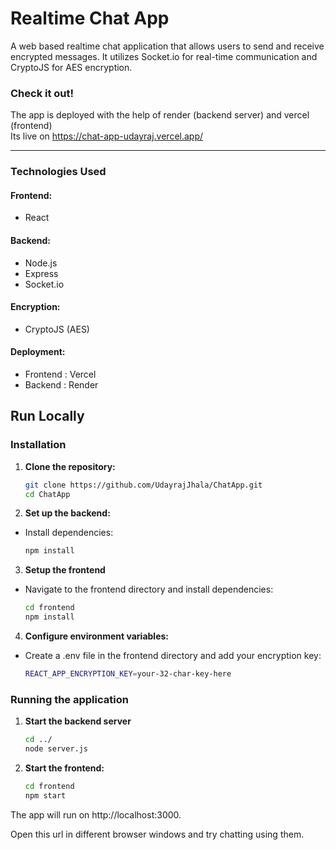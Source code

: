 # Realtime Chat App

A web based realtime chat application that allows users to send and receive encrypted messages. It utilizes Socket.io for real-time communication and CryptoJS for AES encryption.

### Check it out!
The app is deployed with the help of render (backend server) and vercel (frontend)
<br>
Its live on https://chat-app-udayraj.vercel.app/
<hr>

### Technologies Used
#### Frontend:

- React

#### Backend:

- Node.js
- Express
- Socket.io

#### Encryption:
- CryptoJS (AES)

#### Deployment:

- Frontend : Vercel
- Backend : Render

## Run Locally

### Installation

1. **Clone the repository:**

   ```bash
   git clone https://github.com/UdayrajJhala/ChatApp.git
   cd ChatApp

2. **Set up the backend:**

- Install dependencies:

  ```bash
  npm install

3. **Setup the frontend**

- Navigate to the frontend directory and install dependencies:

  ```bash
  cd frontend
  npm install

4. **Configure environment variables:**
- Create a .env file in the frontend directory and add your encryption key:
  
   ```bash
   REACT_APP_ENCRYPTION_KEY=your-32-char-key-here

### Running the application

1. **Start the backend server**
    ```bash
    cd ../
    node server.js

2. **Start the frontend:**
   ```bash
   cd frontend
   npm start
   
The app will run on http://localhost:3000.

Open this url in different browser windows and try chatting using them.


